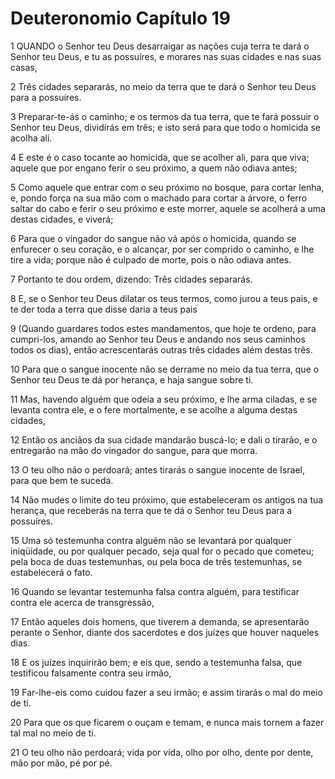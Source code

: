 # Deuteronomio Capítulo 19

1	QUANDO o Senhor teu Deus desarraigar as nações cuja terra te dará o Senhor teu Deus, e tu as possuíres, e morares nas suas cidades e nas suas casas,

2	Três cidades separarás, no meio da terra que te dará o Senhor teu Deus para a possuíres.

3	Preparar-te-ás o caminho; e os termos da tua terra, que te fará possuir o Senhor teu Deus, dividirás em três; e isto será para que todo o homicida se acolha ali.

4	E este é o caso tocante ao homicida, que se acolher ali, para que viva; aquele que por engano ferir o seu próximo, a quem não odiava antes;

5	Como aquele que entrar com o seu próximo no bosque, para cortar lenha, e, pondo força na sua mão com o machado para cortar a árvore, o ferro saltar do cabo e ferir o seu próximo e este morrer, aquele se acolherá a uma destas cidades, e viverá;

6	Para que o vingador do sangue não vá após o homicida, quando se enfurecer o seu coração, e o alcançar, por ser comprido o caminho, e lhe tire a vida; porque não é culpado de morte, pois o não odiava antes.

7	Portanto te dou ordem, dizendo: Três cidades separarás.

8	E, se o Senhor teu Deus dilatar os teus termos, como jurou a teus pais, e te der toda a terra que disse daria a teus pais

9	(Quando guardares todos estes mandamentos, que hoje te ordeno, para cumpri-los, amando ao Senhor teu Deus e andando nos seus caminhos todos os dias), então acrescentarás outras três cidades além destas três.

10	Para que o sangue inocente não se derrame no meio da tua terra, que o Senhor teu Deus te dá por herança, e haja sangue sobre ti.

11	Mas, havendo alguém que odeia a seu próximo, e lhe arma ciladas, e se levanta contra ele, e o fere mortalmente, e se acolhe a alguma destas cidades,

12	Então os anciãos da sua cidade mandarão buscá-lo; e dali o tirarão, e o entregarão na mão do vingador do sangue, para que morra.

13	O teu olho não o perdoará; antes tirarás o sangue inocente de Israel, para que bem te suceda.

14	Não mudes o limite do teu próximo, que estabeleceram os antigos na tua herança, que receberás na terra que te dá o Senhor teu Deus para a possuíres.

15	Uma só testemunha contra alguém não se levantará por qualquer iniqüidade, ou por qualquer pecado, seja qual for o pecado que cometeu; pela boca de duas testemunhas, ou pela boca de três testemunhas, se estabelecerá o fato.

16	Quando se levantar testemunha falsa contra alguém, para testificar contra ele acerca de transgressão,

17	Então aqueles dois homens, que tiverem a demanda, se apresentarão perante o Senhor, diante dos sacerdotes e dos juízes que houver naqueles dias.

18	E os juízes inquirirão bem; e eis que, sendo a testemunha falsa, que testificou falsamente contra seu irmão,

19	Far-lhe-eis como cuidou fazer a seu irmão; e assim tirarás o mal do meio de ti.

20	Para que os que ficarem o ouçam e temam, e nunca mais tornem a fazer tal mal no meio de ti.

21	O teu olho não perdoará; vida por vida, olho por olho, dente por dente, mão por mão, pé por pé.

